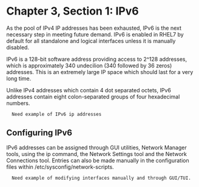 # Chapter 3, Section 1: IPv6

As the pool of IPv4 IP addresses has been exhausted, IPv6 is the next necessary step in meeting future demand. IPv6 is enabled in RHEL7 by default for all standalone and logical interfaces unless it is manually disabled.

IPv6 is a 128-bit software address providing access to 2^128 addresses, which is approximately 340 undecilion (340 followed by 36 zeros) addresses. This is an extremely large IP space which should last for a very long time.

Unlike IPv4 addresses which contain 4 dot separated octets, IPv6 addresses contain eight colon-separated groups of four hexadecimal numbers.

```
  Need example of IPv6 ip addresses
```
## Configuring IPv6

IPv6 addresses can be assigned through GUI utilities, Network Manager tools, using the ip command, the Network Settings tool and the Network Connections tool. Entries can also be made manually in the configuration files within /etc/sysconfig/network-scripts.

```
  Need example of modifying interfaces manually and through GUI/TUI.
```
